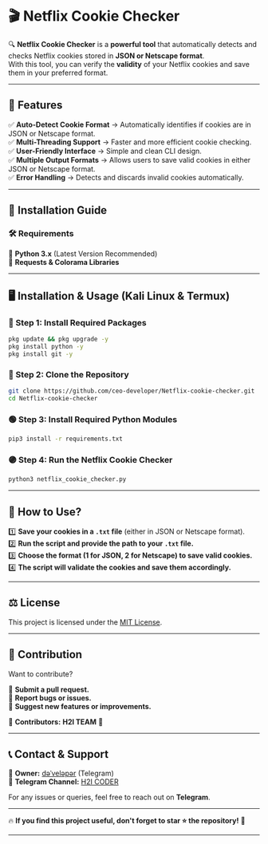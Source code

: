 # 🎬 Netflix Cookie Checker  

🔍 **Netflix Cookie Checker** is a **powerful tool** that automatically detects and checks Netflix cookies stored in **JSON or Netscape format**.  
With this tool, you can verify the **validity** of your Netflix cookies and save them in your preferred format.  

---

## 🚀 Features  

✅ **Auto-Detect Cookie Format** → Automatically identifies if cookies are in JSON or Netscape format.  
✅ **Multi-Threading Support** → Faster and more efficient cookie checking.  
✅ **User-Friendly Interface** → Simple and clean CLI design.  
✅ **Multiple Output Formats** → Allows users to save valid cookies in either JSON or Netscape format.  
✅ **Error Handling** → Detects and discards invalid cookies automatically.  

---

## 📌 Installation Guide  

### **🛠️ Requirements**  
🔹 **Python 3.x** (Latest Version Recommended)  
🔹 **Requests & Colorama Libraries**  

---

## 🖥️ Installation & Usage (Kali Linux & Termux)  

### **🔴 Step 1: Install Required Packages**  
```bash
pkg update && pkg upgrade -y
pkg install python -y
pkg install git -y
```

### **🔵 Step 2: Clone the Repository**  
```bash
git clone https://github.com/ceo-developer/Netflix-cookie-checker.git
cd Netflix-cookie-checker
```

### **🟢 Step 3: Install Required Python Modules**  
```bash
pip3 install -r requirements.txt
```

### **🟣 Step 4: Run the Netflix Cookie Checker**  
```bash
python3 netflix_cookie_checker.py
```

---

## 📝 How to Use?  

1️⃣ **Save your cookies in a `.txt` file** (either in JSON or Netscape format).  
2️⃣ **Run the script and provide the path to your `.txt` file.**  
3️⃣ **Choose the format (1 for JSON, 2 for Netscape) to save valid cookies.**  
4️⃣ **The script will validate the cookies and save them accordingly.**  

---

## ⚖️ License  

This project is licensed under the [MIT License](LICENSE).  

---

## 🤝 Contribution  

Want to contribute?  

🔹 **Submit a pull request.**  
🔹 **Report bugs or issues.**  
🔹 **Suggest new features or improvements.**  

📌 **Contributors:** **H2I TEAM** 🚀  

---

## 📞 Contact & Support  

📌 **Owner:** [dəˈveləpər](https://t.me/hiden_25) (Telegram)  
📌 **Telegram Channel:** [H2I CODER](https://t.me/h2icoder)  

For any issues or queries, feel free to reach out on **Telegram**.  

---

🔥 **If you find this project useful, don't forget to star ⭐ the repository!** 🚀 

---

